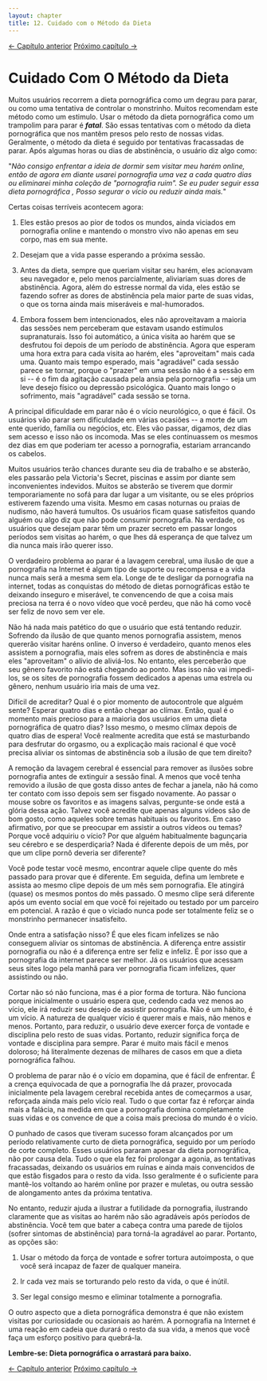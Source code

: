 ```yaml
---
layout: chapter
title: 12. Cuidado com o Método da Dieta 
---
```

<div class="pagination-selector">
<a href="11-o-metodo-da-forca-de-vontade.html" class="chapter-btn">&larr; Capítulo anterior</a>
<a href="13-so-uma-olhada.html" class="chapter-btn">Próximo capítulo &#8594;</a>
</div>

# Cuidado Com O Método da Dieta

Muitos usuários recorrem a dieta pornográfica como um degrau para parar, ou como uma tentativa de controlar o monstrinho. Muitos recomendam este método como um estimulo. Usar o método da dieta pornográfica como um trampolim para parar é ***fatal***. São essas tentativas com o método da dieta pornográfica que nos mantêm presos pelo resto de nossas vidas. Geralmente, o método da dieta é seguido por tentativas fracassadas de parar. Após algumas horas ou dias de abstinência, o usuário diz algo como:

"*Não consigo enfrentar a ideia de dormir sem visitar meu harém online, então de agora em diante usarei pornografia uma vez a cada quatro dias ou eliminarei minha coleção de "pornografia ruim". Se eu puder seguir essa dieta pornográfica , Posso segurar o vício ou reduzir ainda mais.*"

Certas coisas terríveis acontecem agora:

1.  Eles estão presos ao pior de todos os mundos, ainda viciados em pornografia online e mantendo o monstro vivo não apenas em seu corpo, mas em sua mente.

2.  Desejam que a vida passe esperando a próxima sessão.

3.  Antes da dieta, sempre que queriam visitar seu harém, eles acionavam seu navegador e, pelo menos parcialmente, aliviariam suas dores de abstinência. Agora, além do estresse normal da vida, eles estão se fazendo sofrer as dores de abstinência pela maior parte de suas vidas, o que os torna ainda mais miseráveis e mal-humorados.

4.  Embora fossem bem intencionados, eles não aproveitavam a maioria das sessões nem perceberam que estavam usando estímulos supranaturais. Isso foi automático, a única visita ao harém que se desfrutou foi depois de um período de abstinência. Agora que esperam uma hora extra para cada visita ao harém, eles "aproveitam" mais cada uma. Quanto mais tempo esperado, mais "agradável" cada sessão parece se tornar, porque o "prazer" em uma sessão não é a sessão em si -- é o fim da agitação causada pela ansia pela pornografia -- seja um leve desejo físico ou depressão psicológica. Quanto mais longo o sofrimento, mais "agradável" cada sessão se torna.

A principal dificuldade em parar não é o vício neurológico, o que é fácil. Os usuários vão parar sem dificuldade em várias ocasiões -- a morte de um ente querido, família ou negócios, etc. Eles vão passar, digamos, dez dias sem acesso e isso não os incomoda. Mas se eles continuassem os mesmos dez dias em que poderiam ter acesso a pornografia, estariam arrancando os cabelos.

Muitos usuários terão chances durante seu dia de trabalho e se absterão, eles passarão pela Victoria's Secret, piscinas e assim por diante sem inconvenientes indevidos. Muitos se absterão se tiverem que dormir temporariamente no sofá para dar lugar a um visitante, ou se eles próprios estiverem fazendo uma visita. Mesmo em casas noturnas ou praias de nudismo, não haverá tumultos. Os usuários ficam quase satisfeitos quando alguém ou algo diz que não pode consumir pornografia. Na verdade, os usuários que desejam parar têm um prazer secreto em passar longos períodos sem visitas ao harém, o que lhes dá esperança de que talvez um dia nunca mais irão querer isso.

O verdadeiro problema ao parar é a lavagem cerebral, uma ilusão de que a pornografia na Internet é algum tipo de suporte ou recompensa e a vida nunca mais será a mesma sem ela. Longe de te desligar da pornografia na internet, todas as conquistas do método de dietas pornográficas estão te deixando inseguro e miserável, te convencendo de que a coisa mais preciosa na terra é o novo vídeo que você perdeu, que não há como você ser feliz de novo sem ver ele.

Não há nada mais patético do que o usuário que está tentando reduzir. Sofrendo da ilusão de que quanto menos pornografia assistem, menos quererão visitar haréns online. O inverso é verdadeiro, quanto menos eles assistem a pornografia, mais eles sofrem as dores de abstinência e mais eles "aproveitam" o alívio de aliviá-los. No entanto, eles perceberão que seu gênero favorito não está chegando ao ponto. Mas isso não vai impedi-los, se os sites de pornografia fossem dedicados a apenas uma estrela ou gênero, nenhum usuário iria mais de uma vez.

Difícil de acreditar? Qual é o pior momento de autocontrole que alguém sente? Esperar quatro dias e então chegar ao clímax. Então, qual é o momento mais precioso para a maioria dos usuários em uma dieta pornográfica de quatro dias? Isso mesmo, o mesmo clímax depois de quatro dias de espera! Você realmente acredita que está se masturbando para desfrutar do orgasmo, ou a explicação mais racional é que você precisa aliviar os sintomas de abstinência sob a ilusão de que tem direito?

A remoção da lavagem cerebral é essencial para remover as ilusões sobre pornografia antes de extinguir a sessão final. A menos que você tenha removido a ilusão de que gosta disso antes de fechar a janela, não há como ter contato com isso depois sem ser fisgado novamente. Ao passar o mouse sobre os favoritos e as imagens salvas, pergunte-se onde está a glória dessa ação. Talvez você acredite que apenas alguns vídeos são de bom gosto, como aqueles sobre temas habituais ou favoritos. Em caso afirmativo, por que se preocupar em assistir a outros vídeos ou temas? Porque você adquiriu o vício? Por que alguém habitualmente bagunçaria seu cérebro e se desperdiçaria? Nada é diferente depois de um mês, por que um clipe pornô deveria ser diferente?

Você pode testar você mesmo, encontrar aquele clipe quente do mês passado para provar que é diferente. Em seguida, defina um lembrete e assista ao mesmo clipe depois de um mês sem pornografia. Ele atingirá (quase) os mesmos pontos do mês passado. O mesmo clipe será diferente após um evento social em que você foi rejeitado ou testado por um parceiro em potencial. A razão é que o viciado nunca pode ser totalmente feliz se o monstrinho permanecer insatisfeito.

Onde entra a satisfação nisso? É que eles ficam infelizes se não conseguem aliviar os sintomas de abstinência. A diferença entre assistir pornografia ou não é a diferença entre ser feliz e infeliz. É por isso que a pornografia da internet parece ser melhor. Já os usuários que acessam seus sites logo pela manhã para ver pornografia ficam infelizes, quer assistindo ou não.

Cortar não só não funciona, mas é a pior forma de tortura. Não funciona porque inicialmente o usuário espera que, cedendo cada vez menos ao vício, ele irá reduzir seu desejo de assistir pornografia. Não é um hábito, é um vício. A natureza de qualquer vício é querer mais e mais, não menos e menos. Portanto, para reduzir, o usuário deve exercer força de vontade e disciplina pelo resto de suas vidas. Portanto, reduzir significa força de vontade e disciplina para sempre. Parar é muito mais fácil e menos doloroso; há literalmente dezenas de milhares de casos em que a dieta pornográfica falhou.

O problema de parar não é o vício em dopamina, que é fácil de enfrentar. É a crença equivocada de que a pornografia lhe dá prazer, provocada inicialmente pela lavagem cerebral recebida antes de começarmos a usar, reforçada ainda mais pelo vício real. Tudo o que cortar faz é reforçar ainda mais a falácia, na medida em que a pornografia domina completamente suas vidas e os convence de que a coisa mais preciosa do mundo é o vício.

O punhado de casos que tiveram sucesso foram alcançados por um período relativamente curto de dieta pornográfica, seguido por um período de corte completo. Esses usuários pararam apesar da dieta pornográfica, não por causa dela. Tudo o que ela fez foi prolongar a agonia, as tentativas fracassadas, deixando os usuários em ruínas e ainda mais convencidos de que estão fisgados para o resto da vida. Isso geralmente é o suficiente para mantê-los voltando ao harém online por prazer e muletas, ou outra sessão de alongamento antes da próxima tentativa.

No entanto, reduzir ajuda a ilustrar a futilidade da pornografia, ilustrando claramente que as visitas ao harém não são agradáveis após períodos de abstinência. Você tem que bater a cabeça contra uma parede de tijolos (sofrer sintomas de abstinência) para torná-la agradável ao parar. Portanto, as opções são:

1. Usar o método da força de vontade e sofrer tortura autoimposta, o que você será incapaz de fazer de qualquer maneira.

2. Ir cada vez mais se torturando pelo resto da vida, o que é inútil.

3. Ser legal consigo mesmo e eliminar totalmente a pornografia.

O outro aspecto que a dieta pornográfica demonstra é que não existem visitas por curiosidade ou ocasionais ao harém. A pornografia na Internet é uma reação em cadeia que durará o resto da sua vida, a menos que você faça um esforço positivo para quebrá-la.

**Lembre-se: Dieta pornográfica o arrastará para baixo.**

<div class="pagination-selector">
<a href="11-o-metodo-da-forca-de-vontade.html" class="chapter-btn">&larr; Capítulo anterior</a>
<a href="13-so-uma-olhada.html" class="chapter-btn">Próximo capítulo &#8594;</a>
</div>
